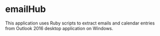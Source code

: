 # emailHub

This application uses Ruby scripts to extract emails and calendar entries from Outlook 2016 desktop application on Windows.
